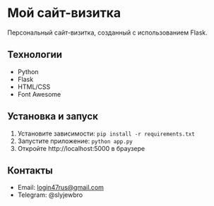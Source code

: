 # Мой сайт-визитка

Персональный сайт-визитка, созданный с использованием Flask.

## Технологии
- Python
- Flask
- HTML/CSS
- Font Awesome

## Установка и запуск
1. Установите зависимости: `pip install -r requirements.txt`
2. Запустите приложение: `python app.py`
3. Откройте http://localhost:5000 в браузере

## Контакты
- Email: login47rus@gmail.com
- Telegram: @slyjewbro